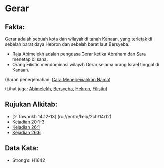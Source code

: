 # Gerar

## Fakta:

Gerar adalah sebuah kota dan wilayah di tanah Kanaan, yang terletak di sebelah barat daya Hebron dan sebelah barat laut Bersyeba. 

* Raja Abimelekh adalah penguasa Gerar ketika Abraham dan Sara menetap di sana.
* Orang Filistin mendominasi wilayah Gerar selama orang Israel tinggal di Kanaan. 

(Saran penerjemahan: [Cara Menerjemahkan Nama](rc://en/ta/man/translate/translate-names)) 

(Lihat juga: [Abimelekh](../names/abimelekh.md), [Bersyeba](../names/beersyeba.md), [Hebron](../names/hebron.md), [Filistin](../names/philistines.md))

## Rujukan Alkitab:

* [2 Tawarikh 14:12-13] (rc://en/tn/help/2ch/14/12)
* [Kejadian 20:1-3](rc://en/tn/help/gen/20/01)
* [Kejadian 26:1](rc://en/tn/help/gen/26/01)
* [Kejadian 26:6](rc://en/tn/help/gen/26/06) 

## Data Kata:

* Strong’s: H1642

